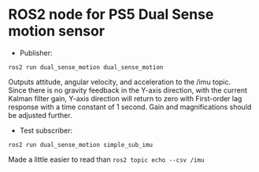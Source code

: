 # ROS2 node for PS5 Dual Sense motion sensor

* Publisher:
```
ros2 run dual_sense_motion dual_sense_motion
```
Outputs attitude, angular velocity, and acceleration to the /imu topic.  
Since there is no gravity feedback in the Y-axis direction,
with the current Kalman filter gain, Y-axis direction will 
return to zero with First-order lag response with a time constant
of 1 second.
Gain and magnifications should be adjusted further.

* Test subscriber:
```
ros2 run dual_sense_motion simple_sub_imu
```
Made a little easier to read than `ros2 topic echo --csv /imu`
